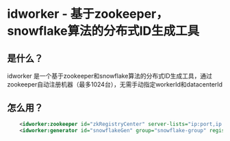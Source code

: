 # idworker - 基于zookeeper，snowflake算法的分布式ID生成工具
## 是什么？
idworker 是一个基于zookeeper和snowflake算法的分布式ID生成工具，通过zookeeper自动注册机器（最多1024台），无需手动指定workerId和datacenterId

## 怎么用？

```xml
	<idworker:zookeeper id="zkRegistryCenter" server-lists="ip:port,ip:port"/>
	<idworker:generator id="snowflakeGen" group="snowflake-group" registry-center-ref="zkRegistryCenter" />
```
